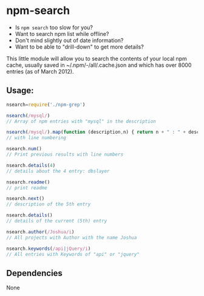 # npm-search

 * Is `npm search` too slow for you? 
 * Want to search npm list while offline?
 * Don't mind slightly out of date information?
 * Want to be able to "drill-down" to get more details?

This little module will allow you to search the contents of your
local npm cache, usually saved in ~/.npm/-/all/.cache.json 
and which has over 8000 entries (as of March 2012).

## Usage:

```javascript
nsearch=require('./npm-grep')

nsearch(/mysql/)
// Array of npm entries with "mysql" in the description

nsearch(/mysql/).map(function (description,n) { return n + " : " + description })
// with line numbering

nsearch.num()
// Print previous results with line numbers

nsearch.details(4)
// details about the 4 entry: dbslayer

nsearch.readme()
// print readme

nsearch.next()
// description of the 5th entry

nsearch.details()
// details of the current (5th) entry

nsearch.author(/Joshua/i)
// All projects with Author with the name Joshua

nsearch.keywords(/api|jQuery/i)
// All entries with Keywords of "api" or "jquery"


```

## Dependencies 

None

